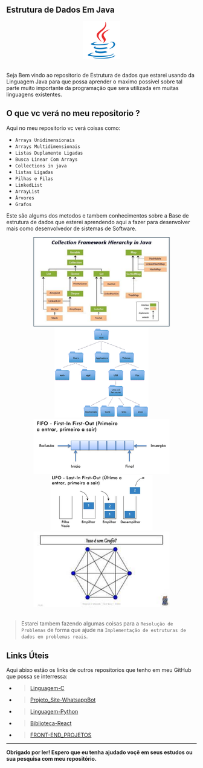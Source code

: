 ## Estrutura de Dados Em Java 

<div align="center" style="display: inline_block">
<img  alt="java" width="100" src="https://raw.githubusercontent.com/devicons/devicon/master/icons/java/java-original.svg">
</div>

<br>

Seja Bem vindo ao repositorio de Estrutura de dados que estarei usando da Linguagem Java para que possa aprender o maximo possivel sobre tal parte muito importante da programação que sera utilizada em muitas linguagens existentes.


## O que vc verá no meu repositorio ?

Aqui no meu repositorio vc verá coisas como: 

- `Arrays Unidimensionais`
- `Arrays Multidimensionais`
- `Listas Duplamente Ligadas`
- `Busca Linear Com Arrays`
- `Collections in java`
- `listas Ligadas`
- `Pilhas e Filas`
- `LinkedList`
- `ArrayList`
- `Árvores`
- `Grafos`

Este são algums dos metodos e tambem conhecimentos sobre a Base de estrutura de dados que esterei aprendendo aqui a fazer para desenvolver mais como desenvolvedor de sistemas de Software.

<div align="center" style="display: inline_block">
<img  alt="java" width="360" src="image/Colecoes em java.png">
<img  alt="java" width="250" src="image/arvore Estrutura de dados.png">
</div>

<div align="center" style="display: inline_block">
<img  alt="java" width="360" src="image/fila eestrutura de daos.jpg">
<img  alt="java" width="270" src="image/pihla estrutura de dados.jpg">
</div>

<div align="center" style="display: inline_block">
<img  alt="java" width="360" src="image/grafo estrutura de dados.jpg">
</div>

<br>

> Estarei tambem fazendo algumas coisas para a `Resolução de Problemas`   de forma que ajude na `Implementação de estruturas de dados em problemas reais`.

## Links Úteis

Aqui abixo estão os links de outros repositorios que tenho em meu GitHub que possa se interressa:

- >[Linguagem-C](https://github.com/Igornalves/Linguagem-C)
- >[Projeto_Site-WhatsappBot](https://github.com/Igornalves/Projeto_Site-WhatsappBot)
- >[Linguagem-Python](https://github.com/Igornalves/Linguagem-Python)
- >[Biblioteca-React](https://github.com/Igornalves/Biblioteca-React)
- >[FRONT-END_PROJETOS](https://github.com/Igornalves/FRONT-END_PROJETOS)

---

**Obrigado por ler! Espero que eu tenha ajudado voçê em seus estudos ou sua pesquisa com meu repositório.**